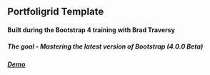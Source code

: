 ## Portfoligrid Template
#### Built during the Bootstrap 4 training with Brad Traversy
##### The goal - Mastering the latest version of Bootstrap (4.0.0 Beta) 
##### [Demo](https://anatol06.github.io/portfoligrid/)


